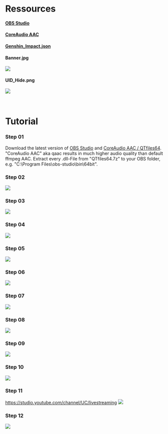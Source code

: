 # Ressources

#### [OBS Studio](https://obsproject.com/download)
#### [CoreAudio AAC](https://github.com/AnimMouse/QTFiles/releases)
#### [Genshin_Impact.json](https://raw.githubusercontent.com/NicoNicoNii4731/Genshin_Crafting_Cult/main/OBS_Stream/Genshin_Impact.json)

#### Banner.jpg
![](/OBS_Stream/Banner.jpg)

#### UID_Hide.png
![](/OBS_Stream/UID_Hide.png)

</br>

# Tutorial

### Step 01
Download the latest version of [OBS Studio](https://obsproject.com/download) and [CoreAudio AAC / QTfiles64](https://github.com/AnimMouse/QTFiles/releases). "CoreAudio AAC" aka qaac results in much higher audio quality than default ffmpeg AAC.
Extract every .dll-File from "QTfiles64.7z" to your OBS folder, e.g. "C:\Program Files\obs-studio\bin\64bit".

### Step 02
![](/OBS_Stream/Tutorial/01.png)

### Step 03
![](/OBS_Stream/Tutorial/02.png)

### Step 04
![](/OBS_Stream/Tutorial/03.png)

### Step 05
![](/OBS_Stream/Tutorial/04.png)

### Step 06
![](/OBS_Stream/Tutorial/05.png)

### Step 07
![](/OBS_Stream/Tutorial/06.png)

### Step 08
![](/OBS_Stream/Tutorial/07.png)

### Step 09
![](/OBS_Stream/Tutorial/08.png)

### Step 10
![](/OBS_Stream/Tutorial/09.png)

### Step 11
https://studio.youtube.com/channel/UC/livestreaming
![](/OBS_Stream/Tutorial/10.png)

### Step 12
![](/OBS_Stream/Tutorial/11.png)
